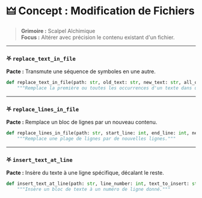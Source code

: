 # 🜲 Concept : Modification de Fichiers

> **Grimoire :** Scalpel Alchimique  
> **Focus :** Altérer avec précision le contenu existant d'un fichier.

---

### ⛧ `replace_text_in_file`

**Pacte :** Transmute une séquence de symboles en une autre.

```python
def replace_text_in_file(path: str, old_text: str, new_text: str, all_occurrences: bool = False) -> bool:
    """Remplace la première ou toutes les occurrences d'un texte dans un fichier."""
```

---

### ⛧ `replace_lines_in_file`

**Pacte :** Remplace un bloc de lignes par un nouveau contenu.

```python
def replace_lines_in_file(path: str, start_line: int, end_line: int, new_lines: list[str]) -> bool:
    """Remplace une plage de lignes par de nouvelles lignes."""
```

---

### ⛧ `insert_text_at_line`

**Pacte :** Insère du texte à une ligne spécifique, décalant le reste.

```python
def insert_text_at_line(path: str, line_number: int, text_to_insert: str) -> bool:
    """Insère un bloc de texte à un numéro de ligne donné."""
```
